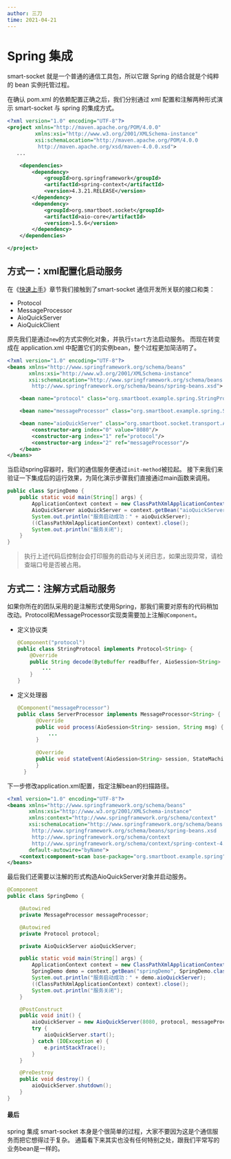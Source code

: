 ```yaml
---
author: 三刀
time: 2021-04-21
---
```

# Spring 集成
smart-socket 就是一个普通的通信工具包，所以它跟 Spring 的结合就是个纯粹的 bean 实例托管过程。

在确认 pom.xml 的依赖配置正确之后，我们分别通过 xml 配置和注解两种形式演示 smart-socket 与 spring 的集成方式。
```xml
<?xml version="1.0" encoding="UTF-8"?>
<project xmlns="http://maven.apache.org/POM/4.0.0"
         xmlns:xsi="http://www.w3.org/2001/XMLSchema-instance"
         xsi:schemaLocation="http://maven.apache.org/POM/4.0.0
          http://maven.apache.org/xsd/maven-4.0.0.xsd">
   ...

    <dependencies>
        <dependency>
            <groupId>org.springframework</groupId>
            <artifactId>spring-context</artifactId>
            <version>4.3.21.RELEASE</version>
        </dependency>
        <dependency>
            <groupId>org.smartboot.socket</groupId>
            <artifactId>aio-core</artifactId>
            <version>1.5.6</version>
        </dependency>
    </dependencies>

</project>
```

## 方式一：xml配置化启动服务

在《[快速上手](getting-started.md)》章节我们接触到了smart-socket 通信开发所关联的接口和类：  
- Protocol
- MessageProcessor
- AioQuickServer
- AioQuickClient

原先我们是通过`new`的方式实例化对象，并执行`start`方法启动服务。
而现在转变成在 application.xml 中配置它们的实例bean，整个过程更加简洁明了。

```xml
<?xml version="1.0" encoding="UTF-8"?>
<beans xmlns="http://www.springframework.org/schema/beans"
       xmlns:xsi="http://www.w3.org/2001/XMLSchema-instance"
       xsi:schemaLocation="http://www.springframework.org/schema/beans
        http://www.springframework.org/schema/beans/spring-beans.xsd">

    <bean name="protocol" class="org.smartboot.example.spring.StringProtocol"/>

    <bean name="messageProcessor" class="org.smartboot.example.spring.ServerProcessor"/>

    <bean name="aioQuickServer" class="org.smartboot.socket.transport.AioQuickServer" init-method="start" destroy-method="shutdown">
        <constructor-arg index="0" value="8080"/>
        <constructor-arg index="1" ref="protocol"/>
        <constructor-arg index="2" ref="messageProcessor"/>
    </bean>
</beans>
```

当启动spring容器时，我们的通信服务便通过`init-method`被拉起。
接下来我们来验证一下集成后的运行效果，为简化演示步骤我们直接通过main函数来调用。

```java
public class SpringDemo {
    public static void main(String[] args) {
        ApplicationContext context = new ClassPathXmlApplicationContext("application.xml");
        AioQuickServer aioQuickServer = context.getBean("aioQuickServer", AioQuickServer.class);
        System.out.println("服务启动成功：" + aioQuickServer);
        ((ClassPathXmlApplicationContext) context).close();
        System.out.println("服务关闭");
    }
}
```
> 执行上述代码后控制台会打印服务的启动与关闭日志，如果出现异常，请检查端口号是否被占用。

## 方式二：注解方式启动服务

如果你所在的团队采用的是注解形式使用Spring，那我们需要对原有的代码稍加改动。Protocol和MessageProcessor实现类需要加上注解`@Component`。

- 定义协议类

  ```java
  @Component("protocol")
  public class StringProtocol implements Protocol<String> {
      @Override
      public String decode(ByteBuffer readBuffer, AioSession<String> session) {
          ...
      }
  }
  ```

- 定义处理器

  ```java
  @Component("messageProcessor")
  public class ServerProcessor implements MessageProcessor<String> {
        @Override
        public void process(AioSession<String> session, String msg) {
            ...
        }
    
        @Override
        public void stateEvent(AioSession<String> session, StateMachineEnum stateMachineEnum, Throwable throwable) {
        }
    }
  ```

下一步修改application.xml配置，指定注解bean的扫描路径。

```xml
<?xml version="1.0" encoding="UTF-8"?>
<beans xmlns="http://www.springframework.org/schema/beans"
       xmlns:xsi="http://www.w3.org/2001/XMLSchema-instance"
       xmlns:context="http://www.springframework.org/schema/context"
       xsi:schemaLocation="http://www.springframework.org/schema/beans
        http://www.springframework.org/schema/beans/spring-beans.xsd
        http://www.springframework.org/schema/context
        http://www.springframework.org/schema/context/spring-context-4.0.xsd"
       default-autowire="byName">
    <context:component-scan base-package="org.smartboot.example.spring"/>
</beans>
```

最后我们还需要以注解的形式构造AioQuickServer对象并启动服务。

```java
@Component
public class SpringDemo {

    @Autowired
    private MessageProcessor messageProcessor;

    @Autowired
    private Protocol protocol;

    private AioQuickServer aioQuickServer;

    public static void main(String[] args) {
        ApplicationContext context = new ClassPathXmlApplicationContext("application.xml");
        SpringDemo demo = context.getBean("springDemo", SpringDemo.class);
        System.out.println("服务启动成功：" + demo.aioQuickServer);
        ((ClassPathXmlApplicationContext) context).close();
        System.out.println("服务关闭");
    }

    @PostConstruct
    public void init() {
        aioQuickServer = new AioQuickServer(8080, protocol, messageProcessor);
        try {
            aioQuickServer.start();
        } catch (IOException e) {
            e.printStackTrace();
        }
    }

    @PreDestroy
    public void destroy() {
        aioQuickServer.shutdown();
    }
}
```
#### 最后
spring 集成 smart-socket 本身是个很简单的过程，大家不要因为这是个通信服务而把它想得过于复杂。
通篇看下来其实也没有任何特别之处，跟我们平常写的业务bean是一样的。
